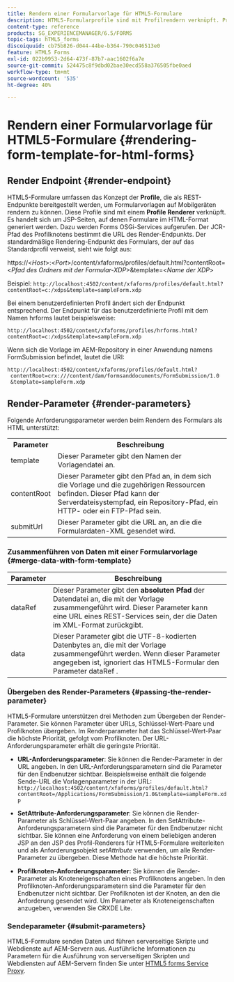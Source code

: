 ```yaml
---
title: Rendern einer Formularvorlage für HTML5-Formulare
description: HTML5-Formularprofile sind mit Profilrendern verknüpft. Profil-Renderer sind JSP-Seiten, die für die Generierung der HTML-Darstellung des Formulars durch Aufruf des Forms OSGi-Dienstes verantwortlich sind.
content-type: reference
products: SG_EXPERIENCEMANAGER/6.5/FORMS
topic-tags: hTML5_forms
discoiquuid: cb75b826-d044-44be-b364-790c046513e0
feature: HTML5 Forms
exl-id: 022b9953-2d64-473f-87b7-aac1602f6a7e
source-git-commit: 524475c8f9dbd02bae30ecd558a376505fbe0aed
workflow-type: tm+mt
source-wordcount: '535'
ht-degree: 40%

---
```


# Rendern einer Formularvorlage für HTML5-Formulare {#rendering-form-template-for-html-forms}

## Render Endpoint {#render-endpoint}

HTML5-Formulare umfassen das Konzept der **Profile**, die als REST-Endpunkte bereitgestellt werden, um Formularvorlagen auf Mobilgeräten rendern zu können. Diese Profile sind mit einem **Profile Renderer** verknüpft. Es handelt sich um JSP-Seiten, auf denen Formulare im HTML-Format generiert werden. Dazu werden Forms OSGi-Services aufgerufen. Der JCR-Pfad des Profilknotens bestimmt die URL des Render-Endpunkts. Der standardmäßige Rendering-Endpunkt des Formulars, der auf das Standardprofil verweist, sieht wie folgt aus:

https://&lt;*Host*>:&lt;*Port*>/content/xfaforms/profiles/default.html?contentRoot=&lt;*Pfad des Ordners mit der Formular-XDP*>&amp;template=&lt;*Name der XDP*>

Beispiel: `http://localhost:4502/content/xfaforms/profiles/default.html?contentRoot=c:/xdps&template=sampleForm.xdp`

Bei einem benutzerdefinierten Profil ändert sich der Endpunkt entsprechend. Der Endpunkt für das benutzerdefinierte Profil mit dem Namen hrforms lautet beispielsweise:

`http://localhost:4502/content/xfaforms/profiles/hrforms.html?contentRoot=c:/xdps&template=sampleForm.xdp`

Wenn sich die Vorlage im AEM-Repository in einer Anwendung namens FormSubmission befindet, lautet die URI:

```http
http://localhost:4502/content/xfaforms/profiles/default.html?
 contentRoot=crx:///content/dam/formsanddocuments/FormSubmission/1.0
 &template=sampleForm.xdp
```

## Render-Parameter {#render-parameters}

Folgende Anforderungsparameter werden beim Rendern des Formulars als HTML unterstützt:

<table>
 <tbody>
  <tr>
   <th><strong>Parameter </strong></th>
   <th><strong>Beschreibung</strong></th>
  </tr>
  <tr>
   <td>template<br /> </td>
   <td>Dieser Parameter gibt den Namen der Vorlagendatei an.<br /> </td>
  </tr>
  <tr>
   <td>contentRoot<br /> </td>
   <td>Dieser Parameter gibt den Pfad an, in dem sich die Vorlage und die zugehörigen Ressourcen befinden. Dieser Pfad kann der Serverdateisystempfad, ein Repository-Pfad, ein HTTP- oder ein FTP-Pfad sein.<br /> </td>
  </tr>
  <tr>
   <td>submitUrl<br /> </td>
   <td>Dieser Parameter gibt die URL an, an die die Formulardaten-XML gesendet wird.<br /> </td>
  </tr>
 </tbody>
</table>

### Zusammenführen von Daten mit einer Formularvorlage {#merge-data-with-form-template}

| Parameter | Beschreibung |
|---|---|
| dataRef | Dieser Parameter gibt den **absoluten Pfad** der Datendatei an, die mit der Vorlage zusammengeführt wird. Dieser Parameter kann eine URL eines REST-Services sein, der die Daten im XML-Format zurückgibt. |
| data | Dieser Parameter gibt die UTF-8-kodierten Datenbytes an, die mit der Vorlage zusammengeführt werden. Wenn dieser Parameter angegeben ist, ignoriert das HTML5-Formular den Parameter dataRef . |

### Übergeben des Render-Parameters {#passing-the-render-parameter}

HTML5-Formulare unterstützen drei Methoden zum Übergeben der Render-Parameter. Sie können Parameter über URLs, Schlüssel-Wert-Paare und Profilknoten übergeben. Im Renderparameter hat das Schlüssel-Wert-Paar die höchste Priorität, gefolgt vom Profilknoten. Der URL-Anforderungsparameter erhält die geringste Priorität.

* **URL-Anforderungsparameter**: Sie können die Render-Parameter in der URL angeben. In den URL-Anforderungsparametern sind die Parameter für den Endbenutzer sichtbar. Beispielsweise enthält die folgende Sende-URL die Vorlagenparameter in der URL: `http://localhost:4502/content/xfaforms/profiles/default.html?contentRoot=/Applications/FormSubmission/1.0&template=sampleForm.xdp`

* **SetAttribute-Anforderungsparameter**: Sie können die Render-Parameter als Schlüssel-Wert-Paar angeben. In den SetAttribute-Anforderungsparametern sind die Parameter für den Endbenutzer nicht sichtbar. Sie können eine Anforderung von einem beliebigen anderen JSP an den JSP des Profil-Renderers für HTML5-Formulare weiterleiten und als Anforderungsobjekt *setAttribute* verwenden, um alle Render-Parameter zu übergeben. Diese Methode hat die höchste Priorität.

* **Profilknoten-Anforderungsparameter:** Sie können die Render-Parameter als Knoteneigenschaften eines Profilknotens angeben. In den Profilknoten-Anforderungsparametern sind die Parameter für den Endbenutzer nicht sichtbar. Der Profilknoten ist der Knoten, an den die Anforderung gesendet wird. Um Parameter als Knoteneigenschaften anzugeben, verwenden Sie CRXDE Lite.

### Sendeparameter {#submit-parameters}

HTML5-Formulare senden Daten und führen serverseitige Skripte und Webdienste auf AEM-Servern aus. Ausführliche Informationen zu Parametern für die Ausführung von serverseitigen Skripten und Webdiensten auf AEM-Servern finden Sie unter [HTML5 forms Service Proxy](/help/forms/using/service-proxy.md).
